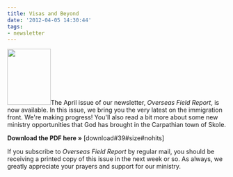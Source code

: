 ```yaml
---
title: Visas and Beyond
date: '2012-04-05 14:30:44'
tags:
- newsletter
---
```


<img class="alignleft size-full wp-image-1507" title="OFR-Apr-2012-1" src="http://OFReport.com/wp-content/uploads/2008/11/OFR-Apr-2012-1.jpg" alt="" width="100" height="129" />The April issue of our newsletter, <em>Overseas Field Report</em>, is now available. In this issue, we bring you the very latest on the immigration front. We're making progress! You'll also read a bit more about some new ministry opportunities that God has brought in the Carpathian town of Skole.

<strong>Download the PDF here »</strong> [download#39#size#nohits]

If you subscribe to <em>Overseas Field Report</em> by regular mail, you should be receiving a printed copy of this issue in the next week or so. As always, we greatly appreciate your prayers and support for our ministry.
